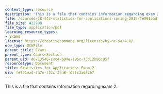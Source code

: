 ```yaml
---
content_type: resource
description: 'This is a file that contains information regarding exam 2. '
file: /courses/18-443-statistics-for-applications-spring-2015/fe991ead7a7ef32c3aa8fd3fc3ad8267_MIT18_443S15_Exam2.pdf
file_size: 422298
file_type: application/pdf
learning_resource_types:
- Exams
license: https://creativecommons.org/licenses/by-nc-sa/4.0/
ocw_type: OCWFile
parent_title: Exams
parent_type: CourseSection
parent_uid: d6713546-ecc4-604e-195c-75d12b86c95f
resourcetype: Document
title: Statistics for Applications Exam 2
uid: fe991ead-7a7e-f32c-3aa8-fd3fc3ad8267
---
```

This is a file that contains information regarding exam 2. 